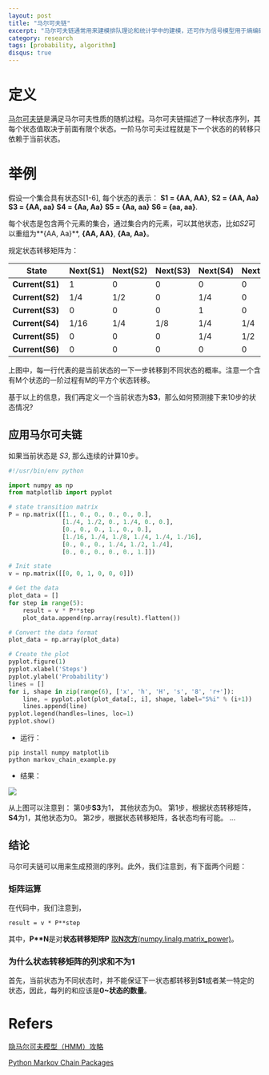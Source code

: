 ```yaml
---
layout: post
title: "马尔可夫链"
excerpt: "马尔可夫链通常用来建模排队理论和统计学中的建模，还可作为信号模型用于熵编码技术，如算法编码。"
category: research
tags: [probability, algorithm]
disqus: true
---
```


# 定义
[马尔可夫链](http://baike.baidu.com/item/%E9%A9%AC%E5%B0%94%E5%8F%AF%E5%A4%AB%E9%93%BE)是满足马尔可夫性质的随机过程。马尔可夫链描述了一种状态序列，其每个状态值取决于前面有限个状态。一阶马尔可夫过程就是下一个状态的的转移只依赖于当前状态。

# 举例
假设一个集合具有状态S[1-6], 每个状态的表示：
**S1 = {AA, AA}**,
**S2 = {AA, Aa}**
**S3 = {AA, aa}**
**S4 = {Aa, Aa}**
**S5 = {Aa, aa}**
**S6 = {aa, aa}**.

每个状态是包含两个元素的集合，通过集合内的元素，可以其他状态，比如*S2*可以重组为**{AA, Aa}**, **{AA, AA}**, **{Aa, Aa}**。

规定状态转移矩阵为：

| State | Next(**S1**) | Next(**S2**) | Next(**S3**) | Next(**S4**) | Next(**S5**) | Next(**S6**) |
| --- | --- | --- | --- | --- | --- | --- |
| **Current(S1)**&nbsp; | 1 | 0 | 0 | 0 | 0 | 0 |
| **Current(S2)**&nbsp; | 1/4 | 1/2 | 0 | 1/4 | 0 | 0 |
| **Current(S3)**&nbsp; | 0 | 0 | 0 | 1 | 0 | 0 |
| **Current(S4)**&nbsp; | 1/16 | 1/4 | 1/8 | 1/4 | 1/4 | 1/16 |
| **Current(S5)**&nbsp; | 0 | 0 | 0 | 1/4 | 1/2 | 1/4 |
| **Current(S6)**&nbsp; | 0 | 0 | 0 | 0 | 0 | 1 |

上图中，每一行代表的是当前状态的一下一步转移到不同状态的概率。注意一个含有M个状态的一阶过程有M的平方个状态转移。

基于以上的信息，我们再定义一个当前状态为**S3**，那么如何预测接下来10步的状态情况?


## 应用马尔可夫链

如果当前状态是 *S3*, 那么连续的计算10步。

```python
#!/usr/bin/env python

import numpy as np
from matplotlib import pyplot

# state transition matrix
P = np.matrix([[1., 0., 0., 0., 0., 0.],
               [1./4, 1./2, 0., 1./4, 0., 0.],
               [0., 0., 0., 1., 0., 0.],
               [1./16, 1./4, 1./8, 1./4, 1./4, 1./16],
               [0., 0., 0., 1./4, 1./2, 1./4],
               [0., 0., 0., 0., 0., 1.]])

# Init state
v = np.matrix([[0, 0, 1, 0, 0, 0]])

# Get the data
plot_data = []
for step in range(5):
    result = v * P**step
    plot_data.append(np.array(result).flatten())

# Convert the data format
plot_data = np.array(plot_data)

# Create the plot
pyplot.figure(1)
pyplot.xlabel('Steps')
pyplot.ylabel('Probability')
lines = []
for i, shape in zip(range(6), ['x', 'h', 'H', 's', '8', 'r+']):
    line, = pyplot.plot(plot_data[:, i], shape, label="S%i" % (i+1))
    lines.append(line)
pyplot.legend(handles=lines, loc=1)
pyplot.show()
```

* 运行：

```
pip install numpy matplotlib
python markov_chain_example.py
```

* 结果：

![](https://static-public.chatopera.com/backlog/chatbot/images/2017/06/markov_chain_example_5_steps.png)

从上图可以注意到：
第0步**S3**为1， 其他状态为0。
第1步，根据状态转移矩阵，**S4**为1，其他状态为0。
第2步，根据状态转移矩阵，各状态均有可能。
...

## 结论
马尔可夫链可以用来生成预测的序列。此外，我们注意到，有下面两个问题：

### 矩阵运算

在代码中，我们注意到，

```
result = v * P**step
```

其中，**P\*\*N**是对**状态转移矩阵P** [取**N次方**(numpy.linalg.matrix_power)](https://docs.scipy.org/doc/numpy/reference/generated/numpy.linalg.matrix_power.html)。

### 为什么状态转移矩阵的列求和不为1
首先，当前状态为不同状态时，并不能保证下一状态都转移到**S1**或者某一特定的状态，因此，每列的和应该是**0~状态的数量**。

# Refers
[隐马尔可夫模型（HMM）攻略](http://blog.csdn.net/likelet/article/details/7056068)

[Python Markov Chain Packages](https://martin-thoma.com/python-markov-chain-packages/)

